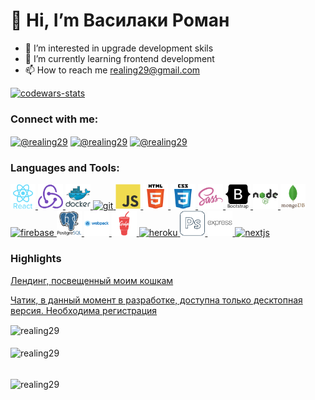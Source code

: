 <h1>👋 Hi, I’m Василаки Роман </h1>

- 👀 I’m interested in upgrade development skils
- 🌱 I’m currently learning frontend development
- 📫 How to reach me realing29@gmail.com

<p align="left">
  <a href="https://www.codewars.com/users/realing29" target="blank">
    <img src="https://www.codewars.com/users/realing29/badges/large" alt="codewars-stats" /> 
  </a>
</p>

<h3 align="left">Connect with me:</h3>
<p align="left">
  <a href="https://t.me/realing29" target="_blank"><img align="center" src="https://www.svgrepo.com/show/354443/telegram.svg" alt="@realing29" height="30" width="40" /></a>
  <a href="https://discordapp.com/users/443095421506551809" target="_blank"><img align="center" src="https://www.svgrepo.com/show/331368/discord-v2.svg" alt="@realing29" height="30" width="40" /></a>
  <a href="mailto:realing29@gmail.com" target="_blank"><img align="center" src="https://www.svgrepo.com/show/217146/gmail.svg" alt="@realing29" height="30" width="40" /></a>
</p>

<h3 align="left">Languages and Tools:</h3>
<p align="left"> 
  <a href="https://reactjs.org/" target="_blank" rel="noreferrer"> <img src="https://raw.githubusercontent.com/devicons/devicon/master/icons/react/react-original-wordmark.svg" alt="react" width="40" height="40"/> </a> 
   <a href="https://redux.js.org" target="_blank" rel="noreferrer"> <img src="https://raw.githubusercontent.com/devicons/devicon/master/icons/redux/redux-original.svg" alt="redux" width="40" height="40"/> </a> 
   <a href="https://www.docker.com/" target="_blank" rel="noreferrer"> <img src="https://raw.githubusercontent.com/devicons/devicon/master/icons/docker/docker-original-wordmark.svg" alt="docker" width="40" height="40"/> </a>
  <a href="https://git-scm.com/" target="_blank" rel="noreferrer"> <img src="https://www.vectorlogo.zone/logos/git-scm/git-scm-icon.svg" alt="git" width="40" height="40"/> </a> 
  <a href="https://developer.mozilla.org/en-US/docs/Web/JavaScript" target="_blank" rel="noreferrer"> <img src="https://raw.githubusercontent.com/devicons/devicon/master/icons/javascript/javascript-original.svg" alt="javascript" width="40" height="40"/> </a> 
  <a href="https://www.w3.org/html/" target="_blank" rel="noreferrer"> <img src="https://raw.githubusercontent.com/devicons/devicon/master/icons/html5/html5-original-wordmark.svg" alt="html5" width="40" height="40"/> </a> 
  <a href="https://www.w3schools.com/css/" target="_blank" rel="noreferrer"> <img src="https://raw.githubusercontent.com/devicons/devicon/master/icons/css3/css3-original-wordmark.svg" alt="css3" width="40" height="40"/> </a> 
  <a href="https://sass-lang.com" target="_blank" rel="noreferrer"> <img src="https://raw.githubusercontent.com/devicons/devicon/master/icons/sass/sass-original.svg" alt="sass" width="40" height="40"/> </a> 
  <a href="https://getbootstrap.com" target="_blank" rel="noreferrer"> <img src="https://raw.githubusercontent.com/devicons/devicon/master/icons/bootstrap/bootstrap-plain-wordmark.svg" alt="bootstrap" width="40" height="40"/> </a> 
  <a href="https://nodejs.org" target="_blank" rel="noreferrer"> <img src="https://raw.githubusercontent.com/devicons/devicon/master/icons/nodejs/nodejs-original-wordmark.svg" alt="nodejs" width="40" height="40"/> </a> 
  <a href="https://www.mongodb.com/" target="_blank" rel="noreferrer"> <img src="https://raw.githubusercontent.com/devicons/devicon/master/icons/mongodb/mongodb-original-wordmark.svg" alt="mongodb" width="40" height="40"/> </a> 
  <a href="https://firebase.google.com/" target="_blank" rel="noreferrer"> <img src="https://www.vectorlogo.zone/logos/firebase/firebase-icon.svg" alt="firebase" width="40" height="40"/> </a> 
  <a href="https://www.postgresql.org" target="_blank" rel="noreferrer"> <img src="https://raw.githubusercontent.com/devicons/devicon/master/icons/postgresql/postgresql-original-wordmark.svg" alt="postgresql" width="40" height="40"/> </a> 
  <a href="https://webpack.js.org" target="_blank" rel="noreferrer"> <img src="https://raw.githubusercontent.com/devicons/devicon/d00d0969292a6569d45b06d3f350f463a0107b0d/icons/webpack/webpack-original-wordmark.svg" alt="webpack" width="40" height="40"/> </a> 
  <a href="https://gulpjs.com" target="_blank" rel="noreferrer"> <img src="https://raw.githubusercontent.com/devicons/devicon/master/icons/gulp/gulp-plain.svg" alt="gulp" width="40" height="40"/> </a> 
  <a href="https://heroku.com" target="_blank" rel="noreferrer"> <img src="https://www.vectorlogo.zone/logos/heroku/heroku-icon.svg" alt="heroku" width="40" height="40"/> </a> 
  <a href="https://www.photoshop.com/en" target="_blank" rel="noreferrer"> <img src="https://raw.githubusercontent.com/devicons/devicon/master/icons/photoshop/photoshop-line.svg" alt="photoshop" width="40" height="40"/> </a> 
   <a href="https://expressjs.com" target="_blank" rel="noreferrer"> <img src="https://raw.githubusercontent.com/devicons/devicon/master/icons/express/express-original-wordmark.svg" alt="express" width="40" height="40"/> </a> 
  <a href="https://nextjs.org/" target="_blank" rel="noreferrer"> <img src="https://cdn.worldvectorlogo.com/logos/nextjs-2.svg" alt="nextjs" width="40" height="40"/> </a> 
</p>

<h3 align="left">Highlights</h3>
<p>
<a href="https://gfr616.github.io/landingForCat/">Лендинг, посвещенный моим кошкам</a>
</p>
<p>
<a href="https://github.com/realing29/01-hackathon">Чатик, в данный момент в разработке, доступна только десктопная версия. Необходима регистрация</a>
</p>


<div><img align="center" src="https://github-readme-stats.vercel.app/api/top-langs?username=realing29&show_icons=true&locale=en&layout=compact" alt="realing29" /></div>  
<br>
<div><img align="center" src="https://github-readme-stats.vercel.app/api?username=realing29&show_icons=true&locale=en" alt="realing29" /></div>  
<br>
<p><img align="center" src="https://github-readme-streak-stats.herokuapp.com/?user=realing29&" alt="realing29" /></p>

<!---
realing29/realing29 is a ✨ special ✨ repository because its `README.md` (this file) appears on your GitHub profile.
You can click the Preview link to take a look at your changes.
--->
